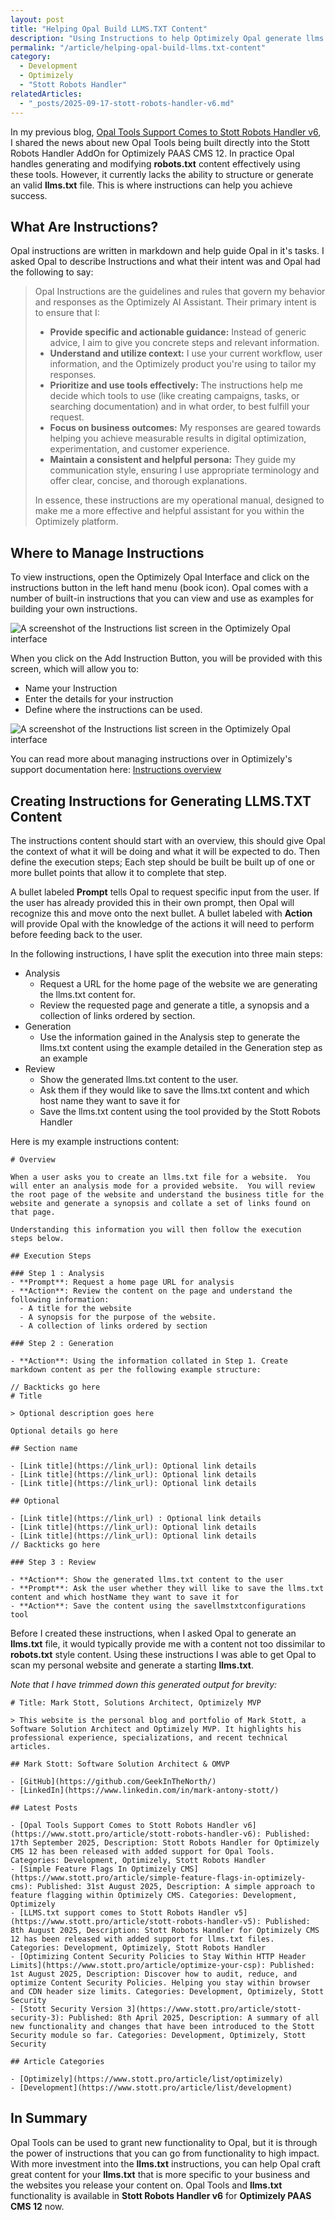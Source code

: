 ```yaml
---
layout: post
title: "Helping Opal Build LLMS.TXT Content"
description: "Using Instructions to help Optimizely Opal generate llms.txt content."
permalink: "/article/helping-opal-build-llms.txt-content"
category:
  - Development
  - Optimizely
  - "Stott Robots Handler"
relatedArticles:
  - "_posts/2025-09-17-stott-robots-handler-v6.md"
---
```


In my previous blog, [Opal Tools Support Comes to Stott Robots Handler v6](/article/stott-robots-handler-v6), I shared the news about new Opal Tools being built directly into the Stott Robots Handler AddOn for Optimizely PAAS CMS 12.  In practice Opal handles generating and modifying **robots.txt** content effectively using these tools.  However, it currently lacks the ability to structure or generate an valid **llms.txt** file. This is where instructions can help you achieve success.

## What Are Instructions?

Opal instructions are written in markdown and help guide Opal in it's tasks. I asked Opal to describe Instructions and what their intent was and Opal had the following to say:
 
>Opal Instructions are the guidelines and rules that govern my behavior and responses as the Optimizely AI Assistant. Their primary intent is to ensure that I:
>
>- **Provide specific and actionable guidance:** Instead of generic advice, I aim to give you concrete steps and relevant information.
>- **Understand and utilize context:** I use your current workflow, user information, and the Optimizely product you're using to tailor my responses.
>- **Prioritize and use tools effectively:** The instructions help me decide which tools to use (like creating campaigns, tasks, or searching documentation) and in what order, to best fulfill your request.
>- **Focus on business outcomes:** My responses are geared towards helping you achieve measurable results in digital optimization, experimentation, and customer experience.
>- **Maintain a consistent and helpful persona:** They guide my communication style, ensuring I use appropriate terminology and offer clear, concise, and thorough explanations.
>
>In essence, these instructions are my operational manual, designed to make me a more effective and helpful assistant for you within the Optimizely platform.

## Where to Manage Instructions

To view instructions, open the Optimizely Opal Interface and click on the instructions button in the left hand menu (book icon).  Opal comes with a number of built-in instructions that you can view and use as examples for building your own instructions.

![A screenshot of the Instructions list screen in the Optimizely Opal interface](/assets/robots-handler-opal-tools-7.png)

When you click on the Add Instruction Button, you will be provided with this screen, which will allow you to:

- Name your Instruction
- Enter the details for your instruction
- Define where the instructions can be used.

![A screenshot of the Instructions list screen in the Optimizely Opal interface](/assets/robots-handler-opal-tools-8.png)

You can read more about managing instructions over in Optimizely's support documentation here: [Instructions overview](https://support.optimizely.com/hc/en-us/articles/36353487109133-Instructions-overview)

## Creating Instructions for Generating LLMS.TXT Content

The instructions content should start with an overview, this should give Opal the context of what it will be doing and what it will be expected to do.  Then define the execution steps; Each step should be built be built up of one or more bullet points that allow it to complete that step.

A bullet labeled **Prompt** tells Opal to request specific input from the user. If the user has already provided this in their own prompt, then Opal will recognize this and move onto the next bullet.  A bullet labeled with **Action** will provide Opal with the knowledge of the actions it will need to perform before feeding back to the user.

In the following instructions, I have split the execution into three main steps:

- Analysis
  - Request a URL for the home page of the website we are generating the llms.txt content for.
  - Review the requested page and generate a title, a synopsis and a collection of links ordered by section.
- Generation
  - Use the information gained in the Analysis step to generate the llms.txt content using the example detailed in the Generation step as an example
- Review
  - Show the generated llms.txt content to the user.
  - Ask them if they would like to save the llms.txt content and which host name they want to save it for
  - Save the llms.txt content using the tool provided by the Stott Robots Handler

Here is my example instructions content:

```
# Overview

When a user asks you to create an llms.txt file for a website.  You will enter an analysis mode for a provided website.  You will review the root page of the website and understand the business title for the website and generate a synopsis and collate a set of links found on that page.

Understanding this information you will then follow the execution steps below.

## Execution Steps

### Step 1 : Analysis
- **Prompt**: Request a home page URL for analysis
- **Action**: Review the content on the page and understand the following information:
  - A title for the website
  - A synopsis for the purpose of the website.
  - A collection of links ordered by section

### Step 2 : Generation

- **Action**: Using the information collated in Step 1. Create markdown content as per the following example structure:

// Backticks go here
# Title

> Optional description goes here

Optional details go here

## Section name

- [Link title](https://link_url): Optional link details
- [Link title](https://link_url): Optional link details
- [Link title](https://link_url): Optional link details

## Optional

- [Link title](https://link_url) : Optional link details
- [Link title](https://link_url): Optional link details
- [Link title](https://link_url): Optional link details
// Backticks go here

### Step 3 : Review

- **Action**: Show the generated llms.txt content to the user
- **Prompt**: Ask the user whether they will like to save the llms.txt content and which hostName they want to save it for
- **Action**: Save the content using the savellmstxtconfigurations tool
```

Before I created these instructions, when I asked Opal to generate an **llms.txt** file, it would typically provide me with a content not too dissimilar to **robots.txt** style content.  Using these instructions I was able to get Opal to scan my personal website and generate a starting **llms.txt**.

_Note that I have trimmed down this generated output for brevity:_

```
# Title: Mark Stott, Solutions Architect, Optimizely MVP

> This website is the personal blog and portfolio of Mark Stott, a Software Solution Architect and Optimizely MVP. It highlights his professional experience, specializations, and recent technical articles.

## Mark Stott: Software Solution Architect & OMVP

- [GitHub](https://github.com/GeekInTheNorth/)
- [LinkedIn](https://www.linkedin.com/in/mark-antony-stott/)

## Latest Posts

- [Opal Tools Support Comes to Stott Robots Handler v6](https://www.stott.pro/article/stott-robots-handler-v6): Published: 17th September 2025, Description: Stott Robots Handler for Optimizely CMS 12 has been released with added support for Opal Tools. Categories: Development, Optimizely, Stott Robots Handler
- [Simple Feature Flags In Optimizely CMS](https://www.stott.pro/article/simple-feature-flags-in-optimizely-cms): Published: 31st August 2025, Description: A simple approach to feature flagging within Optimizely CMS. Categories: Development, Optimizely
- [LLMS.txt support comes to Stott Robots Handler v5](https://www.stott.pro/article/stott-robots-handler-v5): Published: 8th August 2025, Description: Stott Robots Handler for Optimizely CMS 12 has been released with added support for llms.txt files. Categories: Development, Optimizely, Stott Robots Handler
- [Optimizing Content Security Policies to Stay Within HTTP Header Limits](https://www.stott.pro/article/optimize-your-csp): Published: 1st August 2025, Description: Discover how to audit, reduce, and optimize Content Security Policies. Helping you stay within browser and CDN header size limits. Categories: Development, Optimizely, Stott Security
- [Stott Security Version 3](https://www.stott.pro/article/stott-security-3): Published: 8th April 2025, Description: A summary of all new functionality and changes that have been introduced to the Stott Security module so far. Categories: Development, Optimizely, Stott Security

## Article Categories

- [Optimizely](https://www.stott.pro/article/list/optimizely)
- [Development](https://www.stott.pro/article/list/development)
```

## In Summary

Opal Tools can be used to grant new functionality to Opal, but it is through the power of instructions that you can go from functionality to high impact.  With more investment into the **llms.txt** instructions, you can help Opal craft great content for your **llms.txt** that is more specific to your business and the websites you release your content on.  Opal Tools and **llms.txt** functionality is available in **Stott Robots Handler v6** for **Optimizely PAAS CMS 12** now.